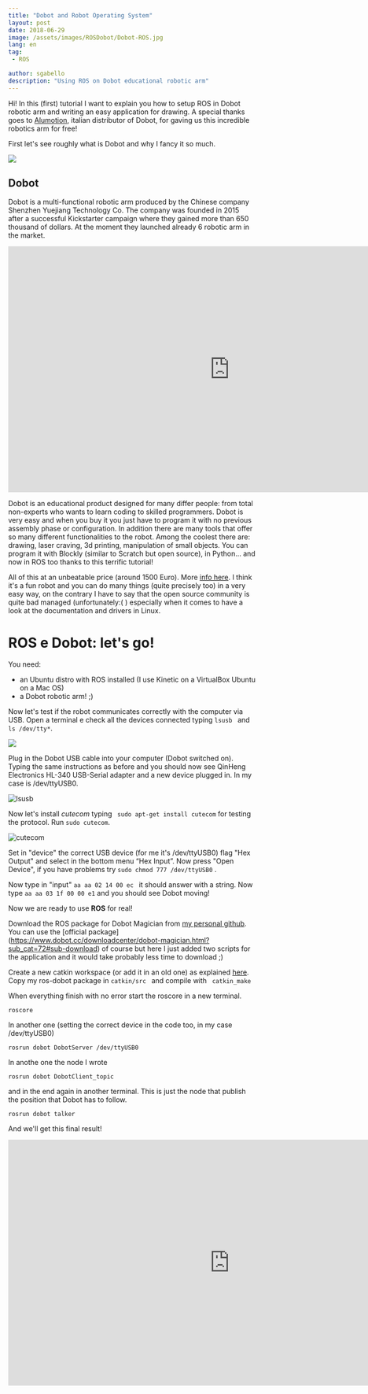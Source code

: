 ```yaml
---
title: "Dobot and Robot Operating System"
layout: post
date: 2018-06-29
image: /assets/images/ROSDobot/Dobot-ROS.jpg
lang: en
tag:
 - ROS

author: sgabello
description: "Using ROS on Dobot educational robotic arm"
---
```

Hi! In this (first) tutorial I want to explain you how to setup ROS in Dobot robotic arm and writing an easy application for drawing. A special thanks goes to [Alumotion](http://www.alumotion.eu/), italian distributor of Dobot, for gaving us this incredible robotics arm for free!

First let's see roughly what is Dobot and why I fancy it so much.

![](/assets/images/ROSDobot/rosdobot.jpg)

## Dobot ##

Dobot is a multi-functional robotic arm produced by the Chinese company Shenzhen Yuejiang Technology Co. The company was founded in 2015 after a successful Kickstarter campaign where they gained more than 650 thousand of dollars. At the moment they launched already 6 robotic arm in the market.

<iframe width="900" height="500" src="https://www.youtube.com/embed/ggT4hz5tM_0" frameborder="0" allow="autoplay; encrypted-media" allowfullscreen></iframe>

Dobot is an educational product designed for many differ people: from total non-experts who wants to learn coding to skilled programmers. Dobot is very easy and when you buy it you just have to program it with no previous assembly phase or configuration. In addition there are many tools that offer so many different functionalities to the robot. Among the coolest there are: drawing, laser craving, 3d printing, manipulation of small objects. You can program it with Blockly (similar to Scratch but open source), in Python... and now in ROS too thanks to this terrific tutorial!

All of this at an unbeatable price (around 1500 Euro). More [info here](http://www.dobot.it/prodotti/dobot-magician/). I think it's a fun robot and you can do many things (quite precisely too) in a very easy way, on the contrary I have to say that the open source community is quite bad managed (unfortunately:( ) especially when it comes to have a look at the documentation and drivers in Linux.


# ROS e Dobot: let's go!

You need:

* an Ubuntu distro with ROS installed (I use Kinetic on a VirtualBox Ubuntu on a Mac OS)
* a Dobot robotic arm! ;)

Now let's test if the robot communicates correctly with the computer via USB.
Open a terminal e check all the devices connected typing ```lsusb ``` and   ```ls /dev/tty*```.

![](/assets/images/ROSDobot/terminal1.png)

Plug in the Dobot USB cable into your computer (Dobot switched on). Typing the same instructions as before and you should now see QinHeng Electronics HL-340 USB-Serial adapter and a new device plugged in. In my case is /dev/ttyUSB0.

![lsusb](/assets/images/ROSDobot/terminal2.png)

Now let's install *cutecom* typing ``` sudo apt-get install cutecom``` for testing the protocol. Run ``` sudo cutecom ```.

![cutecom](/assets/images/ROSDobot/cutecom.png)

Set in "device" the correct USB device (for me it's /dev/ttyUSB0) flag "Hex Output" and select in the bottom menu “Hex Input”. Now press "Open Device", if you have problems try ```sudo chmod 777 /dev/ttyUSB0``` .

Now type in  "input" ```aa aa 02 14 00 ec ``` it should answer with a string. Now type  ```aa aa 03 1f 00 00 e1``` and you should see Dobot moving!

Now we are ready to use **ROS** for real!

Download the ROS package for Dobot Magician from [my personal github](https://github.com/sgabello1/ros-dobot/tree/master). You can use the [official package] (https://www.dobot.cc/downloadcenter/dobot-magician.html?sub_cat=72#sub-download) of course but here I just added two scripts for the application and it would take probably less time to download ;)

Create a new catkin workspace (or add it in an old one) as explained [here](http://wiki.ros.org/catkin/Tutorials/create_a_workspace). Copy my ros-dobot package in ```catkin/src ``` and compile with  ``` catkin_make```

When everything finish with no error start the roscore in a new terminal.

``` roscore ```

In another one (setting the correct device in the code too, in my case  /dev/ttyUSB0)

 ``` rosrun dobot DobotServer /dev/ttyUSB0 ```  

In anothe one the node I wrote

 ``` rosrun dobot DobotClient_topic  ```  

and in the end again in another terminal. This is just the node that publish the position that Dobot has to follow.

 ``` rosrun dobot talker ```  

And we'll get this final result!

<iframe width="900" height="500" src="https://www.youtube.com/embed/eXZgVXh3Phg" frameborder="0" allow="autoplay; encrypted-media" allowfullscreen></iframe>
